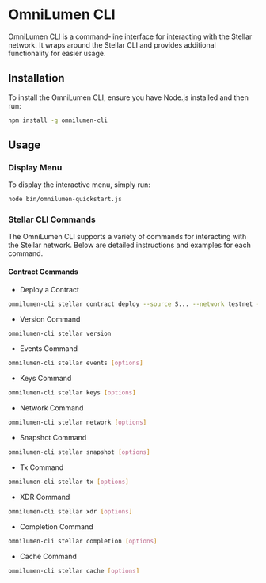 # OmniLumen CLI

OmniLumen CLI is a command-line interface for interacting with the Stellar network. It wraps around the Stellar CLI and provides additional functionality for easier usage.

## Installation

To install the OmniLumen CLI, ensure you have Node.js installed and then run:

```sh
npm install -g omnilumen-cli
```
## Usage
### Display Menu

To display the interactive menu, simply run:
```sh
node bin/omnilumen-quickstart.js
```
### Stellar CLI Commands

The OmniLumen CLI supports a variety of commands for interacting with the Stellar network. Below are detailed instructions and examples for each command.

#### Contract Commands
- Deploy a Contract
```sh
omnilumen-cli stellar contract deploy --source S... --network testnet --wasm-hash <hex-encoded-wasm-hash>

```
- Version Command
```sh
omnilumen-cli stellar version

```
- Events Command
```sh
omnilumen-cli stellar events [options]

```
- Keys Command
```sh
omnilumen-cli stellar keys [options]

```
- Network Command
```sh
omnilumen-cli stellar network [options]

```
- Snapshot Command
```sh
omnilumen-cli stellar snapshot [options]
```
- Tx Command
```sh
omnilumen-cli stellar tx [options]
```
- XDR Command
```sh
omnilumen-cli stellar xdr [options]
```
- Completion Command
```sh
omnilumen-cli stellar completion [options]
```
- Cache Command
```sh
omnilumen-cli stellar cache [options]
```